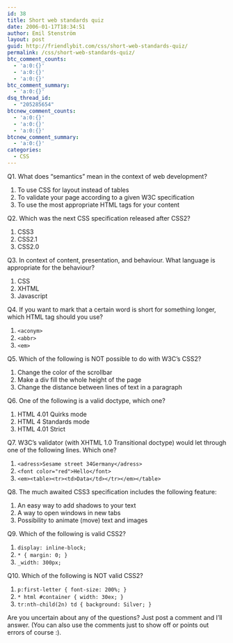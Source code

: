 ```yaml
---
id: 38
title: Short web standards quiz
date: 2006-01-17T18:34:51
author: Emil Stenström
layout: post
guid: http://friendlybit.com/css/short-web-standards-quiz/
permalink: /css/short-web-standards-quiz/
btc_comment_counts:
  - 'a:0:{}'
  - 'a:0:{}'
  - 'a:0:{}'
btc_comment_summary:
  - 'a:0:{}'
dsq_thread_id:
  - "205285654"
btcnew_comment_counts:
  - 'a:0:{}'
  - 'a:0:{}'
  - 'a:0:{}'
btcnew_comment_summary:
  - 'a:0:{}'
categories:
  - CSS
---
```

<p class="first">
  Q1. What does &#8220;semantics&#8221; mean in the context of web development?
</p>

  1. To use CSS for layout instead of tables
  1. To validate your page according to a given W3C specification
  1. To use the most appropriate HTML tags for your content

<p class="first">
  Q2. Which was the next CSS specification released after CSS2?
</p>

  1. CSS3
  1. CSS2.1
  1. CSS2.0

<p class="first">
  Q3. In context of content, presentation, and behaviour. What language is appropriate for the behaviour?
</p>

  1. CSS
  1. XHTML
  1. Javascript

<p class="first">
  Q4. If you want to mark that a certain word is short for something longer, which HTML tag should you use?
</p>

  1. `<aconym>`
  1. `<abbr>`
  1. `<em>`

<p class="first">
  Q5. Which of the following is NOT possible to do with W3C&#8217;s CSS2?
</p>

  1. Change the color of the scrollbar
  1. Make a div fill the whole height of the page
  1. Change the distance between lines of text in a paragraph

<p class="first">
  Q6. One of the following is a valid doctype, which one?
</p>

  1. HTML 4.01 Quirks mode
  1. HTML 4 Standards mode
  1. HTML 4.01 Strict

<p class="first">
  Q7. W3C&#8217;s validator (with XHTML 1.0 Transitional doctype) would let through one of the following lines. Which one?
</p>

  1. `<adress>Sesame street 34Germany</adress>`
  1. `<font color="red">Hello</font>`
  1. `<em><table><tr><td>Data</td></tr></em></table>`

<p class="first">
  Q8. The much awaited CSS3 specification includes the following feature:
</p>

  1. An easy way to add shadows to your text
  1. A way to open windows in new tabs
  1. Possibility to animate (move) text and images

<p class="first">
  Q9. Which of the following is valid CSS2?
</p>

  1. `display: inline-block;`
  1. `* { margin: 0; }`
  1. `_width: 300px;`

<p class="first">
  Q10. Which of the following is NOT valid CSS2?
</p>

  1. `p:first-letter { font-size: 200%; }`
  1. `* html #container { width: 30ex; }`
  1. `tr:nth-child(2n) td { background: Silver; }`

Are you uncertain about any of the questions? Just post a comment and I&#8217;ll answer. (You can also use the comments just to show off or points out errors of course :).
